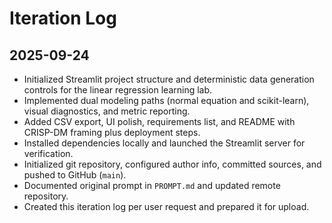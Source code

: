 # Iteration Log

## 2025-09-24
- Initialized Streamlit project structure and deterministic data generation controls for the linear regression learning lab.
- Implemented dual modeling paths (normal equation and scikit-learn), visual diagnostics, and metric reporting.
- Added CSV export, UI polish, requirements list, and README with CRISP-DM framing plus deployment steps.
- Installed dependencies locally and launched the Streamlit server for verification.
- Initialized git repository, configured author info, committed sources, and pushed to GitHub (`main`).
- Documented original prompt in `PROMPT.md` and updated remote repository.
- Created this iteration log per user request and prepared it for upload.
